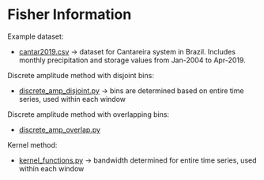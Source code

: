 # Fisher Information

Example dataset:
* [cantar2019.csv](cantar2019.csv) -> dataset for Cantareira system in Brazil. Includes monthly precipitation and storage values from Jan-2004 to Apr-2019.

Discrete amplitude method with disjoint bins:
* [discrete_amp_disjoint.py](discrete_amp_disjoint.py) -> bins are determined based on entire time series, used within each window

Discrete amplitude method with overlapping bins:
* [discrete_amp_overlap.py](discrete_amp_overlap.py)

Kernel method:
* [kernel_functions.py](kernel_functions.py) -> bandwidth determined for entire time series, used within each window
